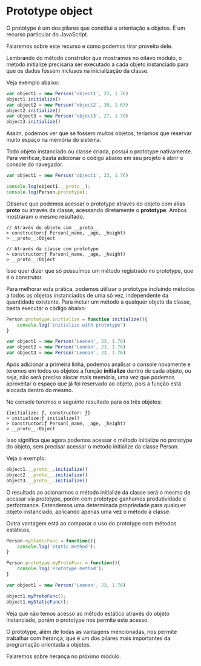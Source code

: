# Prototype object

O prototype é um dos pilares que constitui a orientação a objetos. É um recurso particular do JavaScript.

Falaremos sobre este recurso e como podemos tirar proveito dele.

Lembrando do método construtor que mostramos no oitavo módulo, o método initialize precisaria ser executado a cada objeto instanciado para que os dados fossem inclusos na inicialização da classe. 

Veja exemplo abaixo:

```js
var object1 = new Person('object1', 23, 1.76)
object1.initialize()
var object2 = new Person('object2', 30, 1.63)
object2.initialize()
var object3 = new Person('object3', 27, 1.70)
object3.initialize()
```

Assim, podemos ver que se fossem muitos objetos, teríamos que reservar muito espaço na memória do sistema.

Todo objeto instanciado ou classe criada, possui o prototype nativamente. Para verificar, basta adicionar o código abaixo em seu projeto e abrir o console do navegador.

```js
var object1 = new Person('object1', 23, 1.76)

console.log(object1.__proto__);
console.log(Person.prototype);
```

Observe que podemos acessar o prototype através do objeto com alias **__proto__** ou através da classe, acessando diretamente o **prototype**. Ambos mostraram o mesmo resultado.

```
// Através do objeto com __proto__
> constructor:ƒ Person(_name, _age, _height)
> __proto__:Object

// Através da classe com prototype
> constructor:ƒ Person(_name, _age, _height)
> __proto__:Object
```

Isso quer dizer que só possuímos um método registrado no prototype, que é o construtor.

Para melhorar esta prática, podemos utilizar o prototype incluindo métodos a todos os objetos instanciados de uma só vez, independente da quantidade existente. Para incluir um método a qualquer objeto da classe, basta executar o código abaixo:

```js
Person.prototype.initialize = function initialize(){
    console.log('initialize with prototype')
}

var object1 = new Person('Leonan', 23, 1.76)
var object2 = new Person('Leonan', 23, 1.76)
var object3 = new Person('Leonan', 23, 1.76)
```

Após adicionar a primeira linha, podemos analisar o console novamente e teremos em todos os objetos a função **initialize** dentro de cada objeto, ou seja, não será preciso alocar mais memória, uma vez que podemos aproveitar o espaço que já foi reservado ao objeto, pois a função está alocada dentro do mesmo. 

No console teremos o seguinte resultado para os três objetos:

```
{initialize: ƒ, constructor: ƒ}
> initialize:ƒ initialize()
> constructor:ƒ Person(_name, _age, _height)
> __proto__:Object
```

Isso significa que agora podemos acessar o método initialize no prototype do objeto, sem precisar acessar o método initialize da classe Person.  

Veja o exemplo:

```js
object1.__proto__.initialize()
object2.__proto__.initialize()
object3.__proto__.initialize()
```

O resultado ao acionarmos o método initialize da classe será o mesmo de acessar via prototype, porém com prototype ganhamos produtividade e performance. Estendemos uma determinada propriedade para qualquer objeto instanciado, aplicando apenas uma vez o método à classe.

Outra vantagem está ao comparar o uso do prototype com métodos estáticos. 

```js
Person.myStaticFunc = function(){
    console.log('Static method');
}

Person.prototype.myProtoFunc = function(){
    console.log('Prototype method');
}

var object1 = new Person('Leonan', 23, 1.76)

object1.myProtoFunc();
object1.myStaticFunc();
```

Veja que não temos acesso ao método estático através do objeto instanciado, porém o prototype nos permite este acesso.

O prototype, além de todas as vantagens mencionadas, nos permite trabalhar com herança, que é um dos pilares mais importantes da programação orientada a objetos.

Falaremos sobre herança no próximo módulo.
